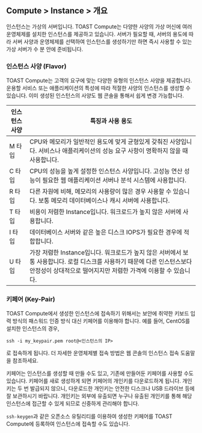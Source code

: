 ## Compute > Instance > 개요

인스턴스는 가상의 서버입니다. TOAST Compute는 다양한 사양의 가상 머신에 여러 운영체제를 설치한 인스턴스를 제공하고 있습니다. 서버가 필요할 때, 서버의 용도에 따라 서버 사양과 운영체제를 선택하여 인스턴스를 생성하기만 하면 즉시 사용할 수 있는 가상 서버가 수 분 안에 준비됩니다.

### 인스턴스 사양 (Flavor)

TOAST Compute는 고객의 요구에 맞는 다양한 유형의 인스턴스 사양을 제공합니다. 운용할 서비스 또는 애플리케이션의 특성에 따라 적절한 사양의 인스턴스를 생성할 수 있습니다. 이미 생성된 인스턴스의 사양도 웹 콘솔을 통해서 쉽게 변경 가능합니다.

인스턴스 사양 | 특징과 사용 용도
----  | ----
M 타입 | CPU와 메모리가 일반적인 용도에 맞게 균형있게 갖춰진 사양입니다. 서비스나 애플리케이션의 성능 요구 사항이 명확하지 않을 때 사용합니다.
C 타입 | CPU의 성능을 높게 설정한 인스턴스 사양입니다. 고성능 연산 성능이 필요한 웹 애플리케이션 서버나 분석 시스템에 사용합니다.
R 타입 | 다른 자원에 비해, 메모리의 사용량이 많은 경우 사용할 수 있습니다. 보통 메모리 데이터베이스나 캐시 서버에 사용합니다.
T 타입 | 비용이 저렴한 Instance입니다. 워크로드가 높지 않은 서버에 사용합니다.
I 타입 | 데이터베이스 서버와 같은 높은 디스크 IOPS가 필요한 경우에 적합합니다.
U 타입 | 가장 저렴한 Instance입니다. 워크로드가 높지 않은 서버에서 보통 사용합니다. 로컬 디스크를 사용하기 때문에 다른 인스턴스보다 안정성이 상대적으로 떨어지지만 저렴한 가격에 이용할 수 있습니다.


### 키페어 (Key-Pair)

TOAST Compute에서 생성한 인스턴스에 접속하기 위해서는 보안에 취약한 키보드 입력 방식의 패스워드 인증 방식 대신 키페어를 이용해야 합니다. 예를 들어, CentOS를 설치한 인스턴스의 경우, 

	ssh -i my_keypair.pem root@<인스턴스의 IP>

로 접속하게 됩니다. 더 자세한 운영체제별 접속 방법은 웹 콘솔의 인스턴스 접속 도움말을 참조하세요.

키페어는 인스턴스를 생성할 때 만들 수도 있고, 기존에 만들어둔 키페어를 사용할 수도 있습니다. 키페어를 새로 생성하게 되면 키페어의 개인키를 다운로드하게 됩니다. 개인키는 두 번 발급되지 않으니, 다운로드한 개인키는 안전한 디스크나 USB 드라이브 등에 잘 보관하시기 바랍니다. 개인키는 외부에 유출되면 누구나 유출된 개인키를 통해 해당 인스턴스에 접근할 수 있게 되므로 신중하게 관리해야 합니다.

`ssh-keygen`과 같은 오픈소스 유틸리티를 이용하여 생성한 키페어를 TOAST Compute에 등록하여 인스턴스에 접속할 수도 있습니다.
